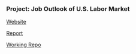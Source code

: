 ### Project: Job Outlook of U.S. Labor Market

[Website](https://jessieyu0105.github.io/DSjob_Outlook.io/)

[Report](https://github.com/zixuanzhang/p8105_Final_Project/blob/master/Final_report.md)

[Working Repo](https://github.com/zixuanzhang/p8105_Final_Project)

